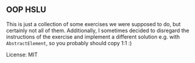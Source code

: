## OOP HSLU

This is just a collection of some exercises we were supposed to do, but certainly not all of them.
Additionally, I sometimes decided to disregard the instructions of the exercise and implement a different solution e.g. with `AbstractElement`, so you probably should copy 1:1 :)

License: MIT
